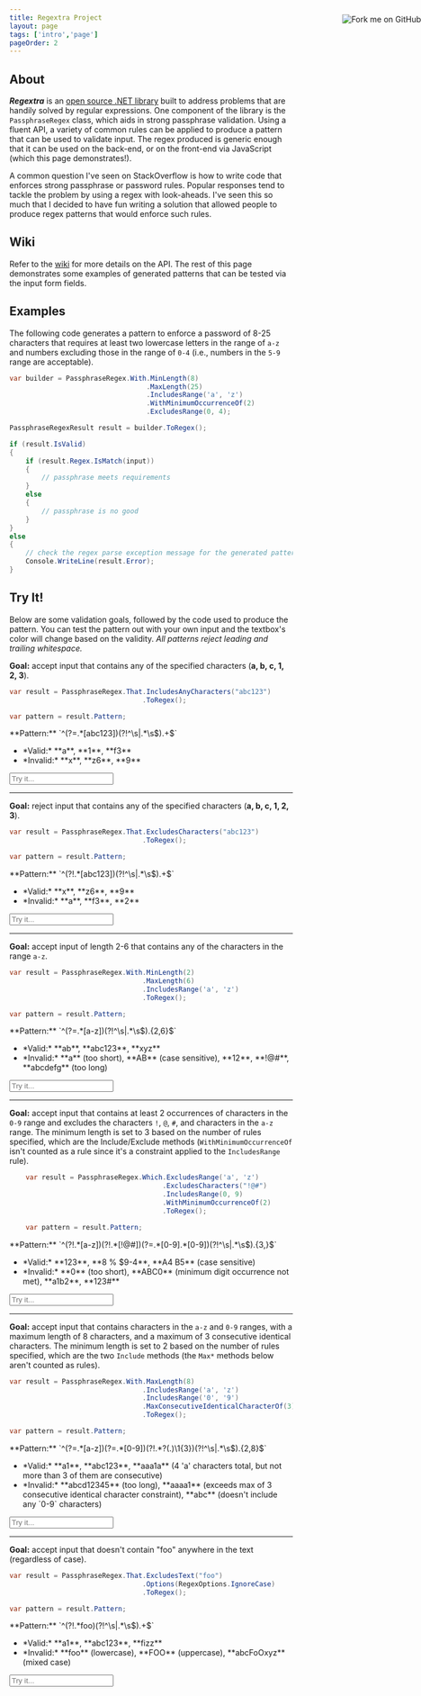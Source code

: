 ```yaml
---
title: Regextra Project
layout: page
tags: ['intro','page']
pageOrder: 2
---
```


<style>
.success {
    background-color: rgba(65, 242, 77, 0.1);
}
.error {
    background-color: rgba(198, 15, 19, 0.1);
}
</style>

<a href="https://github.com/amageed/regextra"><img style="position: absolute; top: 80px; right: 0; border: 0;" src="https://s3.amazonaws.com/github/ribbons/forkme_right_red_aa0000.png" alt="Fork me on GitHub"></a>

## About

***Regextra*** is an [open source .NET library](https://github.com/amageed/regextra) built to address problems that are handily solved by regular expressions. One component of the library is the `PassphraseRegex` class, which aids in strong passphrase validation. Using a fluent API, a variety of common rules can be applied to produce a pattern that can be used to validate input. The regex produced is generic enough that it can be used on the back-end, or on the front-end via JavaScript (which this page demonstrates!).

A common question I've seen on StackOverflow is how to write code that enforces strong passphrase or password rules. Popular responses tend to tackle the problem by using a regex with look-aheads. I've seen this so much that I decided to have fun writing a solution that allowed people to produce regex patterns that would enforce such rules.

## Wiki

Refer to the [wiki](https://github.com/amageed/Regextra/wiki) for more details on the API. The rest of this page demonstrates some examples of generated patterns that can be tested via the input form fields.

## Examples

The following code generates a pattern to enforce a password of 8-25 characters that requires at least two lowercase letters in the range of `a-z` and numbers excluding those in the range of `0-4` (i.e., numbers in the `5-9` range are acceptable).

```cs
var builder = PassphraseRegex.With.MinLength(8)
                                  .MaxLength(25)
                                  .IncludesRange('a', 'z')
                                  .WithMinimumOccurrenceOf(2)
                                  .ExcludesRange(0, 4);

PassphraseRegexResult result = builder.ToRegex();

if (result.IsValid)
{
    if (result.Regex.IsMatch(input))
    {
        // passphrase meets requirements
    }
    else
    {
        // passphrase is no good
    }
}
else
{
    // check the regex parse exception message for the generated pattern
    Console.WriteLine(result.Error);
}
```


## Try It!

Below are some validation goals, followed by the code used to produce the pattern. You can test the pattern out with your own input and the textbox's color will change based on the validity. *All patterns reject leading and trailing whitespace.*

**Goal:** accept input that contains any of the specified characters (**a, b, c, 1, 2, 3**).

```cs
var result = PassphraseRegex.That.IncludesAnyCharacters("abc123")
                                 .ToRegex();

var pattern = result.Pattern;
```

<div class="well">
    <p>**Pattern:** `^(?=.*[abc123])(?!^\s|.*\s$).+$`</p>
    <ul>
      <li>*Valid:* **a**, **1**, **f3**</li>
      <li>*Invalid:* **x**, **z6**, **9**</li>
    </ul>
    <form class="form-group">
        <input type="text" class="form-control" placeholder="Try it..." pattern="^(?=.*[abc123])(?!^\s|.*\s$).+$">
        <p></p>
    </form>
</div>

<hr />

**Goal:** reject input that contains any of the specified characters (**a, b, c, 1, 2, 3**).

```cs
var result = PassphraseRegex.That.ExcludesCharacters("abc123")
                                 .ToRegex();

var pattern = result.Pattern;
```

<div class="well">
    <p>**Pattern:** `^(?!.*[abc123])(?!^\s|.*\s$).+$`</p>
    <ul>
      <li>*Valid:* **x**, **z6**, **9**</li>
      <li>*Invalid:* **a**, **f3**, **2**</li>
    </ul>
    <form class="form-group">
        <input type="text" class="form-control" placeholder="Try it..." pattern="^(?!.*[abc123])(?!^\s|.*\s$).+$"><p></p>
        <p></p>
    </form>
</div>

<hr />

**Goal:** accept input of length 2-6 that contains any of the characters in the range `a-z`.

```cs
var result = PassphraseRegex.With.MinLength(2)
                                 .MaxLength(6)
                                 .IncludesRange('a', 'z')
                                 .ToRegex();

var pattern = result.Pattern;
```

<div class="well">
    <p>**Pattern:** `^(?=.*[a-z])(?!^\s|.*\s$).{2,6}$`</p>
    <ul>
      <li>*Valid:* **ab**, **abc123**, **xyz**</li>
      <li>*Invalid:* **a** (too short), **AB** (case sensitive), **12**, **!@#**, **abcdefg** (too long)</li>
    </ul>
    <form class="form-group">
        <input type="text" class="form-control" placeholder="Try it..." pattern="^(?=.*[a-z])(?!^\s|.*\s$).{2,6}$">
        <p></p>
    </form>
</div>

<hr />

**Goal:** accept input that contains at least 2 occurrences of characters in the `0-9` range and excludes the characters `!`, `@`, `#`, and characters in the `a-z` range. The minimum length is set to 3 based on the number of rules specified, which are the Include/Exclude methods (`WithMinimumOccurrenceOf` isn't counted as a rule since it's a constraint applied to the `IncludesRange` rule).

```cs
    var result = PassphraseRegex.Which.ExcludesRange('a', 'z')
                                      .ExcludesCharacters("!@#")
                                      .IncludesRange(0, 9)
                                      .WithMinimumOccurrenceOf(2)
                                      .ToRegex();

    var pattern = result.Pattern;
```

<div class="well">
    <p>**Pattern:** `^(?!.*[a-z])(?!.*[!@#])(?=.*[0-9].*[0-9])(?!^\s|.*\s$).{3,}$`</p>
    <ul>
      <li>*Valid:* **123**, **8 % $9-4**, **A4 B5** (case sensitive)</li>
      <li>*Invalid:* **0** (too short), **ABC0** (minimum digit occurrence not met), **a1b2**, **123#**</li>
    </ul>
    <form class="form-group">
        <input type="text" class="form-control" placeholder="Try it..." pattern="^(?!.*[a-z])(?!.*[!@#])(?=.*[0-9].*[0-9])(?!^\s|.*\s$).{3,}$">
        <p></p>
    </form>
</div>

<hr />

**Goal:** accept input that contains characters in the `a-z` and `0-9` ranges, with a maximum length of 8 characters, and a maximum of 3 consecutive identical characters. The minimum length is set to 2 based on the number of rules specified, which are the two `Include` methods (the `Max*` methods below aren't counted as rules).</p>

```cs
var result = PassphraseRegex.With.MaxLength(8)
                                 .IncludesRange('a', 'z')
                                 .IncludesRange('0', '9')
                                 .MaxConsecutiveIdenticalCharacterOf(3)
                                 .ToRegex();

var pattern = result.Pattern;
```

<div class="well">
    <p>**Pattern:** `^(?=.*[a-z])(?=.*[0-9])(?!.*?(.)\1{3})(?!^\s|.*\s$).{2,8}$`</p>
    <ul>
      <li>*Valid:* **a1**, **abc123**, **aaa1a** (4 'a' characters total, but not more than 3 of them are consecutive)</li>
      <li>*Invalid:* **abcd12345** (too long), **aaaa1** (exceeds max of 3 consecutive identical character constraint), **abc** (doesn't include any `0-9` characters)</li>
    </ul>
    <form class="form-group">
        <input type="text" class="form-control" placeholder="Try it..." pattern="^(?=.*[a-z])(?=.*[0-9])(?!.*?(.)\1{3})(?!^\s|.*\s$).{2,8}$">
        <p></p>
    </form>
</div>

<hr />

**Goal:** accept input that doesn't contain "foo" anywhere in the text (regardless of case).</p>

```cs
var result = PassphraseRegex.That.ExcludesText("foo")
                                 .Options(RegexOptions.IgnoreCase)
                                 .ToRegex();

var pattern = result.Pattern;
```

<div class="well">
    <p>**Pattern:** `^(?!.*foo)(?!^\s|.*\s$).+$`</p>
    <ul>
      <li>*Valid:* **a1**, **abc123**, **fizz**</li>
      <li>*Invalid:* **foo** (lowercase), **FOO** (uppercase), **abcFoOxyz** (mixed case)</li>
    </ul>
    <form class="form-group">
        <input type="text" class="form-control" placeholder="Try it..." pattern="^(?!.*foo)(?!^\s|.*\s$).+$" pattern-flags="i">
        <p></p>
    </form>
</div>

<script type="text/javascript">
    setTimeout(function() {
        $('form').submit(function(event) {
            event.preventDefault();
        });
        $('form > input').keyup(function() {
            var el = $(this);
            var re = new RegExp(el.attr('pattern'), el.attr('pattern-flags'));
            var isValid = re.test(el.val());
            el.removeClass('error success')
              .addClass(isValid ? 'success' : 'error')
              .parent()
              .removeClass('has-error has-success')
              .addClass(isValid ? 'has-success' : 'has-error');
            el.next().text('Characters: ' + el.val().length);
        });
    }, 1500);
</script>
